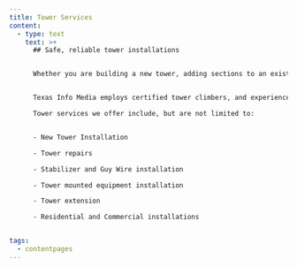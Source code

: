 ```yaml
---
title: Tower Services
content:
  - type: text
    text: >+
      ## Safe, reliable tower installations


      Whether you are building a new tower, adding sections to an existing tower, or installing equipment; Texas Info Media has the experience to perform tower work safely, efficiently, and reliably.


      Texas Info Media employs certified tower climbers, and experienced ground crews, to ensure a smooth, trouble-free installation, and stocks quality, compliant tower components and tower-mounted equipment to ensure trouble free operation of your tower mounted equipment.

      Tower services we offer include, but are not limited to:


      - New Tower Installation

      - Tower repairs

      - Stabilizer and Guy Wire installation

      - Tower mounted equipment installation

      - Tower extension

      - Residential and Commercial installations


tags:
  - contentpages
---
```

